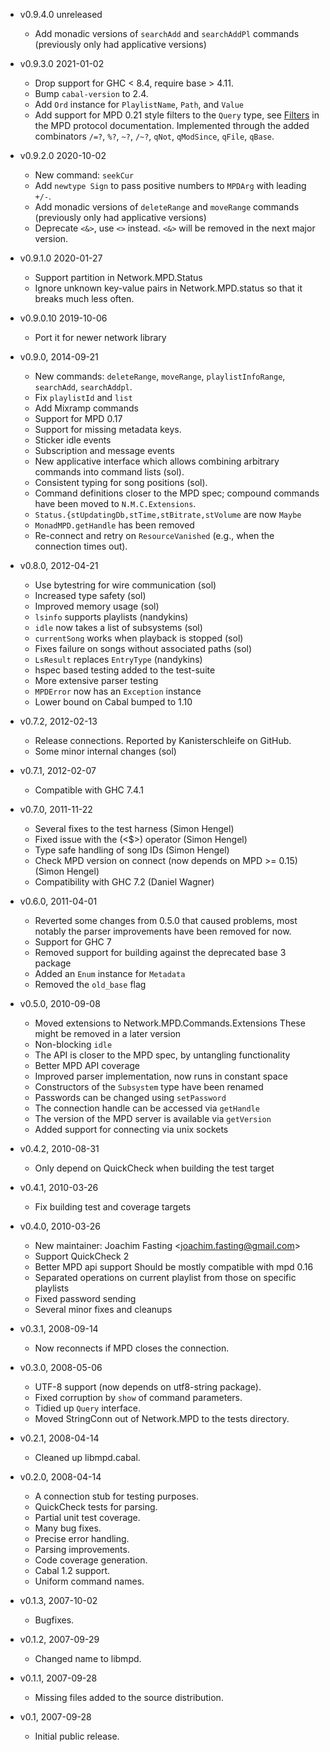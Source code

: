 * v0.9.4.0 unreleased
    - Add monadic versions of `searchAdd` and `searchAddPl` commands (previously
      only had applicative versions)

* v0.9.3.0 2021-01-02
    - Drop support for GHC < 8.4, require base > 4.11.
    - Bump `cabal-version` to 2.4.
    - Add `Ord` instance for `PlaylistName`, `Path`, and `Value`
    - Add support for MPD 0.21 style filters to the `Query` type,
      see [Filters](https://www.musicpd.org/doc/html/protocol.html#filters) in the MPD protocol documentation. 
      Implemented through the added combinators `/=?`, `%?`, `~?`, `/~?`, `qNot`, `qModSince`, `qFile`, `qBase`.
    
* v0.9.2.0 2020-10-02
    - New command: `seekCur`
    - Add `newtype Sign` to pass positive numbers to `MPDArg` with leading `+/-`.
    - Add monadic versions of `deleteRange` and `moveRange` commands (previously
      only had applicative versions)
    - Deprecate `<&>`, use `<>` instead. `<&>` will be removed in the next major version.

* v0.9.1.0 2020-01-27
    - Support partition in Network.MPD.Status
    - Ignore unknown key-value pairs in Network.MPD.status so that it breaks much less often.

* v0.9.0.10 2019-10-06
    - Port it for newer network library

* v0.9.0, 2014-09-21
    - New commands: `deleteRange`, `moveRange`, `playlistInfoRange`,
      `searchAdd`, `searchAddpl`.
    - Fix `playlistId` and `list`
    - Add Mixramp commands
    - Support for MPD 0.17
    - Support for missing metadata keys.
    - Sticker idle events
    - Subscription and message events
    - New applicative interface which allows combining arbitrary commands
      into command lists (sol).
    - Consistent typing for song positions (sol).
    - Command definitions closer to the MPD spec; compound commands
      have been moved to `N.M.C.Extensions`.
    - `Status.{stUpdatingDb,stTime,stBitrate,stVolume` are now `Maybe`
    - `MonadMPD.getHandle` has been removed
    - Re-connect and retry on `ResourceVanished` (e.g., when the
      connection times out).

* v0.8.0, 2012-04-21
    - Use bytestring for wire communication (sol)
    - Increased type safety (sol)
    - Improved memory usage (sol)
    - `lsinfo` supports playlists (nandykins)
    - `idle` now takes a list of subsystems (sol)
    - `currentSong` works when playback is stopped (sol)
    - Fixes failure on songs without associated paths (sol)
    - `LsResult` replaces `EntryType` (nandykins)
    - hspec based testing added to the test-suite
    - More extensive parser testing
    - `MPDError` now has an `Exception` instance
    - Lower bound on Cabal bumped to 1.10

* v0.7.2, 2012-02-13
    - Release connections. Reported by Kanisterschleife on GitHub.
    - Some minor internal changes (sol)

* v0.7.1, 2012-02-07
    - Compatible with GHC 7.4.1

* v0.7.0, 2011-11-22
    - Several fixes to the test harness (Simon Hengel)
    - Fixed issue with the (<$>) operator (Simon Hengel)
    - Type safe handling of song IDs (Simon Hengel)
    - Check MPD version on connect (now depends on MPD >= 0.15) (Simon Hengel)
    - Compatibility with GHC 7.2 (Daniel Wagner)

* v0.6.0, 2011-04-01
    - Reverted some changes from 0.5.0 that caused problems,
      most notably the parser improvements have been removed for now.
    - Support for GHC 7
    - Removed support for building against the deprecated base 3 package
    - Added an `Enum` instance for `Metadata`
    - Removed the `old_base` flag

* v0.5.0, 2010-09-08
    - Moved extensions to Network.MPD.Commands.Extensions
      These might be removed in a later version
    - Non-blocking `idle`
    - The API is closer to the MPD spec, by untangling functionality
    - Better MPD API coverage
    - Improved parser implementation, now runs in constant space
    - Constructors of the `Subsystem` type have been renamed
    - Passwords can be changed using `setPassword`
    - The connection handle can be accessed via `getHandle`
    - The version of the MPD server is available via `getVersion`
    - Added support for connecting via unix sockets

* v0.4.2, 2010-08-31
    - Only depend on QuickCheck when building the test target

* v0.4.1, 2010-03-26
    - Fix building test and coverage targets

* v0.4.0, 2010-03-26
    - New maintainer: Joachim Fasting \<joachim.fasting@gmail.com\>
    - Support QuickCheck 2
    - Better MPD api support
      Should be mostly compatible with mpd 0.16
    - Separated operations on current playlist from those on specific
      playlists
    - Fixed password sending
    - Several minor fixes and cleanups

* v0.3.1, 2008-09-14
    - Now reconnects if MPD closes the connection.

* v0.3.0, 2008-05-06
    - UTF-8 support (now depends on utf8-string package).
    - Fixed corruption by `show` of command parameters.
    - Tidied up `Query` interface.
    - Moved StringConn out of Network.MPD to the tests directory.

* v0.2.1, 2008-04-14
    - Cleaned up libmpd.cabal.

* v0.2.0, 2008-04-14
    - A connection stub for testing purposes.
    - QuickCheck tests for parsing.
    - Partial unit test coverage.
    - Many bug fixes.
    - Precise error handling.
    - Parsing improvements.
    - Code coverage generation.
    - Cabal 1.2 support.
    - Uniform command names.

* v0.1.3, 2007-10-02
    - Bugfixes.

* v0.1.2, 2007-09-29
    - Changed name to libmpd.

* v0.1.1, 2007-09-28
    - Missing files added to the source distribution.

* v0.1, 2007-09-28
    - Initial public release.

